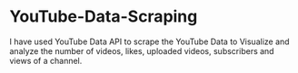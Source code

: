 # YouTube-Data-Scraping
I have used YouTube Data API to scrape the YouTube Data to Visualize and analyze the number of videos, likes, uploaded videos, subscribers and views of a channel.
